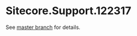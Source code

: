 # Sitecore.Support.122317

See [master branch](https://github.com/sitecoresupport/Sitecore.Support.122317) for details.